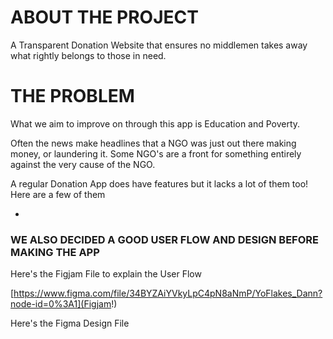 # ABOUT THE PROJECT

A Transparent Donation Website that ensures no middlemen takes away what rightly belongs to those in need.

# THE PROBLEM

What we aim to improve on through this app is Education and Poverty. 

Often the news make headlines that a NGO was just out there making money, or laundering it. Some NGO's are a front for something entirely against the very cause of the NGO. 

A regular Donation App does have features but it lacks a lot of them too! Here are a few of them 

* 


### WE ALSO DECIDED A GOOD USER FLOW AND DESIGN BEFORE MAKING THE APP

Here's the Figjam File to explain the User Flow 

[https://www.figma.com/file/34BYZAiYVkyLpC4pN8aNmP/YoFlakes_Dann?node-id=0%3A1](Figjam!)

Here's the Figma Design File 

<!-- [Figma!](https://www.figma.com/file/dqqeN55uWUssjmTaWbXqmm/Daan?node-id=3%3A65!) -->